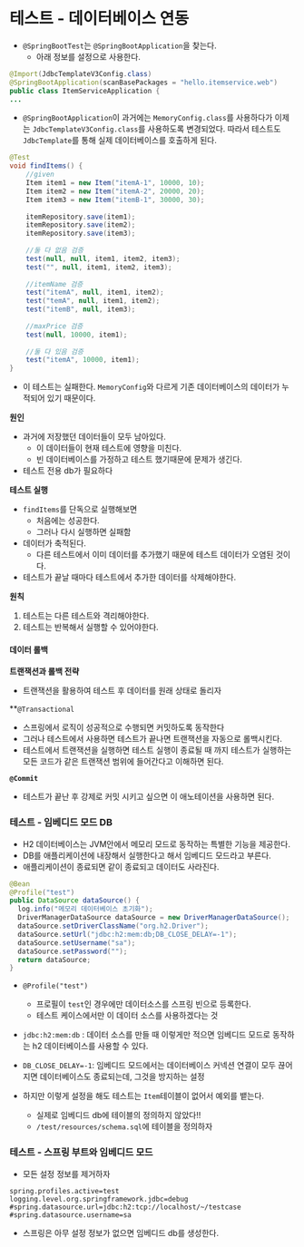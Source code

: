 # 테스트 - 데이터베이스 연동
- `@SpringBootTest`는 `@SpringBootApplication`을 찾는다.
	- 아래 정보를 설정으로 사용한다.
```java
@Import(JdbcTemplateV3Config.class)  
@SpringBootApplication(scanBasePackages = "hello.itemservice.web")  
public class ItemServiceApplication {
...
```

- `@SpringBootApplication`이 과거에는 `MemoryConfig.class`를 사용하다가 이제는 `JdbcTemplateV3Config.class`를 사용하도록 변경되었다. 따라서 테스트도 `JdbcTemplate`를 통해 실제 데이터베이스를 호출하게 된다.

```java
@Test  
void findItems() {  
    //given  
    Item item1 = new Item("itemA-1", 10000, 10);  
    Item item2 = new Item("itemA-2", 20000, 20);  
    Item item3 = new Item("itemB-1", 30000, 30);  
  
    itemRepository.save(item1);  
    itemRepository.save(item2);  
    itemRepository.save(item3);  
  
    //둘 다 없음 검증  
    test(null, null, item1, item2, item3);  
    test("", null, item1, item2, item3);  
  
    //itemName 검증  
    test("itemA", null, item1, item2);  
    test("temA", null, item1, item2);  
    test("itemB", null, item3);  
  
    //maxPrice 검증  
    test(null, 10000, item1);  
  
    //둘 다 있음 검증  
    test("itemA", 10000, item1);  
}
```
- 이 테스트는 실패한다. `MemoryConfig`와 다르게 기존 데이터베이스의 데이터가 누적되어 있기 때문이다.

**원인**
- 과거에 저장했던 데이터들이 모두 남아있다.
	- 이 데이터들이 현재 테스트에 영향을 미친다.
	- 빈 데이터베이스를 가정하고 테스트 했기때문에 문제가 생긴다.
- 테스트 전용 db가 필요하다

**테스트 실행**
- `findItems`를 단독으로 실행해보면
	- 처음에는 성공한다.
	- 그러나 다시 실행하면 실패함
- 데이터가 축적된다.
	- 다른 테스트에서 이미 데이터를 추가했기 때문에 테스트 데이터가 오염된 것이다.
- 테스트가 끝날 때마다 테스트에서 추가한 데이터를 삭제해야한다.

**원칙**
1. 테스트는 다른 테스트와 격리해야한다.
2. 테스트는 반복해서 실행할 수 있어야한다.


#### 데이터 롤백

**트랜잭션과 롤백 전략**
- 트랜잭션을 활용하여 테스트 후 데이터를 원래 상태로 돌리자

**`@Transactional`
- 스프링에서 로직이 성공적으로 수행되면 커밋하도록 동작한다
- 그러나 테스트에서 사용하면 테스트가 끝나면 트랜잭션을 자동으로 롤백시킨다.
- 테스트에서 트랜잭션을 실행하면 테스트 실행이 종료될 때 까지 테스트가 실행하는 모든 코드가 같은 트랜잭션 범위에 들어간다고 이해하면 된다.

**`@Commit`**
- 테스트가 끝난 후 강제로 커밋 시키고 싶으면 이 애노테이션을 사용하면 된다.


### 테스트 - 임베디드 모드 DB
- H2 데이터베이스는 JVM안에서 메모리 모드로 동작하는 특별한 기능을 제공한다. 
- DB를 애플리케이션에 내장해서 실행한다고 해서 임베디드 모드라고 부른다. 
- 애플리케이션이 종료되면 같이 종료되고 데이터도 사라진다.

```java
@Bean  
@Profile("test")  
public DataSource dataSource() {  
  log.info("메모리 데이터베이스 초기화");  
  DriverManagerDataSource dataSource = new DriverManagerDataSource();  
  dataSource.setDriverClassName("org.h2.Driver");  
  dataSource.setUrl("jdbc:h2:mem:db;DB_CLOSE_DELAY=-1");  
  dataSource.setUsername("sa");  
  dataSource.setPassword("");  
  return dataSource;  
}
```

- `@Profile("test")`
	- 프로필이 `test`인 경우에만 데이터소스를 스프링 빈으로 등록한다.
	- 테스트 케이스에서만 이 데이터 소스를 사용하겠다는 것
- `jdbc:h2:mem:db` : 데이터 소스를 만들 때 이렇게만 적으면 임베디드 모드로 동작하는 h2 데이터베이스를 사용할 수 있다.
- `DB_CLOSE_DELAY=-1`: 임베디드 모드에서는 데이터베이스 커넥션 연결이 모두 끊어지면 데이터베이스도 종료되는데, 그것을 방지하는 설정

- 하지만 이렇게 설정을 해도 테스트는 `Item`테이블이 없어서 예외를 뱉는다.
	- 실제로 임베디드 db에 테이블의 정의하지 않았다!!
	- `/test/resources/schema.sql`에 테이블을 정의하자

### 테스트 - 스프링 부트와 임베디드 모드

- 모든 설정 정보를 제거하자
```properties
spring.profiles.active=test  
logging.level.org.springframework.jdbc=debug
#spring.datasource.url=jdbc:h2:tcp://localhost/~/testcase
#spring.datasource.username=sa
```
- 스프링은 아무 설정 정보가 없으면 임베디드 db를 생성한다.


